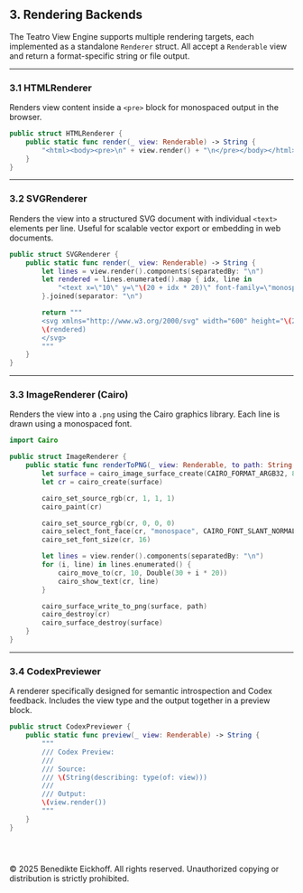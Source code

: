 ## 3. Rendering Backends

The Teatro View Engine supports multiple rendering targets, each implemented as a standalone `Renderer` struct. All accept a `Renderable` view and return a format-specific string or file output.

---

### 3.1 HTMLRenderer

Renders view content inside a `<pre>` block for monospaced output in the browser.

```swift
public struct HTMLRenderer {
    public static func render(_ view: Renderable) -> String {
        "<html><body><pre>\n" + view.render() + "\n</pre></body></html>"
    }
}
```

---

### 3.2 SVGRenderer

Renders the view into a structured SVG document with individual `<text>` elements per line. Useful for scalable vector export or embedding in web documents.

```swift
public struct SVGRenderer {
    public static func render(_ view: Renderable) -> String {
        let lines = view.render().components(separatedBy: "\n")
        let rendered = lines.enumerated().map { idx, line in
            "<text x=\"10\" y=\"\(20 + idx * 20)\" font-family=\"monospace\" font-size=\"14\">\(line)</text>"
        }.joined(separator: "\n")

        return """
        <svg xmlns="http://www.w3.org/2000/svg" width="600" height="\(20 + lines.count * 20)">
        \(rendered)
        </svg>
        """
    }
}
```

---

### 3.3 ImageRenderer (Cairo)

Renders the view into a `.png` using the Cairo graphics library. Each line is drawn using a monospaced font.

```swift
import Cairo

public struct ImageRenderer {
    public static func renderToPNG(_ view: Renderable, to path: String = "output.png") {
        let surface = cairo_image_surface_create(CAIRO_FORMAT_ARGB32, 800, 600)
        let cr = cairo_create(surface)

        cairo_set_source_rgb(cr, 1, 1, 1)
        cairo_paint(cr)

        cairo_set_source_rgb(cr, 0, 0, 0)
        cairo_select_font_face(cr, "monospace", CAIRO_FONT_SLANT_NORMAL, CAIRO_FONT_WEIGHT_NORMAL)
        cairo_set_font_size(cr, 16)

        let lines = view.render().components(separatedBy: "\n")
        for (i, line) in lines.enumerated() {
            cairo_move_to(cr, 10, Double(30 + i * 20))
            cairo_show_text(cr, line)
        }

        cairo_surface_write_to_png(surface, path)
        cairo_destroy(cr)
        cairo_surface_destroy(surface)
    }
}
```

---

### 3.4 CodexPreviewer

A renderer specifically designed for semantic introspection and Codex feedback. Includes the view type and the output together in a preview block.

```swift
public struct CodexPreviewer {
    public static func preview(_ view: Renderable) -> String {
        """
        /// Codex Preview:
        ///
        /// Source:
        /// \(String(describing: type(of: view)))
        ///
        /// Output:
        \(view.render())
        """
    }
}
```


```



```
© 2025 Benedikte Eickhoff. All rights reserved.
Unauthorized copying or distribution is strictly prohibited.
```
